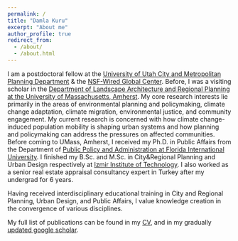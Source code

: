 ```yaml
---
permalink: /
title: "Damla Kuru"
excerpt: "About me"
author_profile: true
redirect_from: 
  - /about/
  - /about.html
---
```



I am a postdoctoral fellow at the [University of Utah City and Metropolitan Planning Department](https://plan.cap.utah.edu/) & the [NSF-Wired Global Center](https://resilience.utah.edu/about/). Before, I was a visiting scholar in the [Department of Landscape Architecture and Regional Planning at the University of Massachusetts, Amherst](http://www.umass.edu/larp/). My core research interests lie primarily in the areas of environmental planning and policymaking, climate change adaptation, climate migration, environmental justice, and community engagement. My current research is concerned with how climate change-induced population mobility is shaping urban systems and how planning and policymaking can address the pressures on affected communities. Before coming to UMass, Amherst, I received my Ph.D. in Public Affairs from the Department of [Public Policy and Administration at Florida International University](https://pa.fiu.edu/). I finished my B.Sc. and M.Sc. in City&Regional Planning and Urban Design respectively at [Izmir Institute of Technology](https://city.iyte.edu.tr/en/programs/graduate-programs/city-planning/). I also worked as a senior real estate appraisal consultancy expert in Turkey after my undergrad for 6 years. 

Having received interdisciplinary educational training in City and Regional Planning, Urban Design, and Public Affairs, I value knowledge creation in the convergence of various disciplines.

My full list of publications can be found in my <a href="https://damlakuru.github.io/cv/" target="_blank">CV</a>, and in my gradually <a href="https://scholar.google.com/citations?user=m7L3N74AAAAJ&hl=en" target="_blank">updated google scholar</a>.

